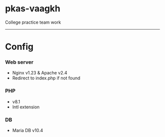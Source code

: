 # pkas-vaagkh
College practice team work

---

# Config

### Web server
- Nginx v1.23 & Apache v2.4
- Redirect to index.php if not found

### PHP
- v8.1
- Intl extension

### DB
- Maria DB v10.4
